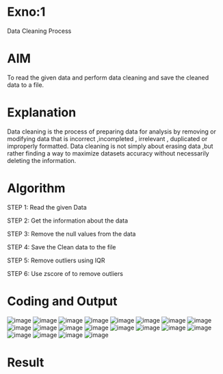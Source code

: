 # Exno:1
Data Cleaning Process

# AIM
To read the given data and perform data cleaning and save the cleaned data to a file.

# Explanation
Data cleaning is the process of preparing data for analysis by removing or modifying data that is incorrect ,incompleted , irrelevant , duplicated or improperly formatted. Data cleaning is not simply about erasing data ,but rather finding a way to maximize datasets accuracy without necessarily deleting the information.

# Algorithm
STEP 1: Read the given Data

STEP 2: Get the information about the data

STEP 3: Remove the null values from the data

STEP 4: Save the Clean data to the file

STEP 5: Remove outliers using IQR

STEP 6: Use zscore of to remove outliers

# Coding and Output
![image](https://github.com/user-attachments/assets/f7b21f13-db08-45de-8524-afdc01b0dc49)
![image](https://github.com/user-attachments/assets/65d49f62-3f1e-49af-acbc-1018fbcc4ad0)
![image](https://github.com/user-attachments/assets/92e60b62-a4b0-47e9-93af-15388adbc12a)
![image](https://github.com/user-attachments/assets/474c08fe-6aae-4038-b01b-666e6ad1070c)
![image](https://github.com/user-attachments/assets/41e60965-8be3-41f5-a663-d48c6a40c345)
![image](https://github.com/user-attachments/assets/b7db23bd-298d-4c40-a84a-82d14e63eab9)
![image](https://github.com/user-attachments/assets/b910397d-004a-4085-bd50-998aba44e846)
![image](https://github.com/user-attachments/assets/f3f296e5-f7e9-41fa-b984-ad1f05e7c88f)
![image](https://github.com/user-attachments/assets/e38d039d-86b2-41cf-a1d5-6eb92ec5bad8)
![image](https://github.com/user-attachments/assets/d4c54e77-c665-4d7d-a297-6ee704925e12)
![image](https://github.com/user-attachments/assets/8fcb44f3-f4a0-4ea5-b698-2a8843b10e9f)
![image](https://github.com/user-attachments/assets/418bdaac-5f7f-4330-84d3-0925aee6acab)
![image](https://github.com/user-attachments/assets/5e0d3bd4-a074-4626-a77e-22aa761fe593)
![image](https://github.com/user-attachments/assets/7160397b-eff1-46ae-a1cf-113a71d36511)
![image](https://github.com/user-attachments/assets/477018fe-48ba-402d-b3b7-654bd2f2d093)
![image](https://github.com/user-attachments/assets/110041e2-4ef4-47a3-b047-c8dc900bf48c)
![image](https://github.com/user-attachments/assets/fd915214-377e-43e6-9628-a6e5025d6c2f)
![image](https://github.com/user-attachments/assets/eb11f678-170d-466d-bd93-10b7ed1ae95d)
![image](https://github.com/user-attachments/assets/2c4d3fed-ed1b-4dc5-9943-46d49ed1ba50)
![image](https://github.com/user-attachments/assets/b2de3edc-582c-4392-81b3-33099a8412ba)


# Result
